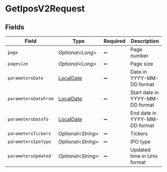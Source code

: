 # GetIposV2Request


## Fields

| Field                                                                           | Type                                                                            | Required                                                                        | Description                                                                     |
| ------------------------------------------------------------------------------- | ------------------------------------------------------------------------------- | ------------------------------------------------------------------------------- | ------------------------------------------------------------------------------- |
| `page`                                                                          | *Optional\<Long>*                                                               | :heavy_minus_sign:                                                              | Page number                                                                     |
| `pagesize`                                                                      | *Optional\<Long>*                                                               | :heavy_minus_sign:                                                              | Page size                                                                       |
| `parametersDate`                                                                | [LocalDate](https://docs.oracle.com/javase/8/docs/api/java/time/LocalDate.html) | :heavy_minus_sign:                                                              | Date in YYYY-MM-DD format                                                       |
| `parametersDateFrom`                                                            | [LocalDate](https://docs.oracle.com/javase/8/docs/api/java/time/LocalDate.html) | :heavy_minus_sign:                                                              | Start date in YYYY-MM-DD format                                                 |
| `parametersDateTo`                                                              | [LocalDate](https://docs.oracle.com/javase/8/docs/api/java/time/LocalDate.html) | :heavy_minus_sign:                                                              | End date in YYYY-MM-DD format                                                   |
| `parametersTickers`                                                             | *Optional\<String>*                                                             | :heavy_minus_sign:                                                              | Tickers                                                                         |
| `parametersIpoType`                                                             | *Optional\<String>*                                                             | :heavy_minus_sign:                                                              | IPO type                                                                        |
| `parametersUpdated`                                                             | *Optional\<String>*                                                             | :heavy_minus_sign:                                                              | Updated time in Unix format                                                     |